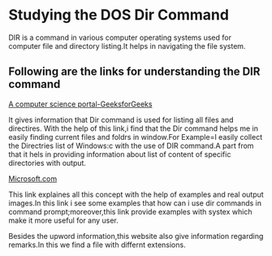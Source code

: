 # Studying the DOS Dir Command

DIR is a command in various computer operating systems used for computer file and directory listing.It helps in navigating the file system.
## Following are the links for understanding the DIR command

[A computer science portal-GeeksforGeeks](https://www.geeksforgeeks.org/cmd-dir-command/)

It gives information that Dir command is used for listing all files and directires.
With the help of this link,i find that the Dir command helps me in easily finding current files and foldrs in window.For Example=I easily collect  the Directries list of Windows:c with the use of DIR command.A part from that it hels in providing information about list of content of specific directories with output.

[Microsoft.com](https://learn.microsoft.com/en-us/windows-server/administration/windows-commands/dir)

This link explaines all this concept with the help of examples and real output images.In this link i see some examples that how can i use dir commands in command prompt;moreover,this link provide examples with systex which make it more useful for any user.

Besides the upword information,this website also give information regarding remarks.In this we find a file with differnt extensions.
